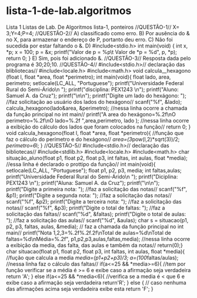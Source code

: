 # lista-1-de-lab.algoritmos
Lista 1
Listas de Lab. De Algoritmos lista-1, ponteiros
//QUESTÃO-1//
X= 3;Y=4;P=4;
//QUESTÃO-2//
A) classificado como erro.
B) Por ausência do & no X, para armazenar o endereço de P, portanto deu 
erro.
C) Não foi sucedida por estar faltando o &.
D) #include<stdio.h> 
int main(void) {
int x, *p; x = 100; p = &x;
printf("Valor de p = %p\t Valor de *p = %d", p, *p);
return 0;
}
E) Sim, pois foi adicionado &.
//QUESTÃO-3//
Resposta dada pelo programa é 30;20;10.
//QUESTÃO-4//
#include<stdio.h>// declaração das blibliotecas//
#include<locale.h>
#include<math.h> 
void calcula__hexagono (float l, float *area, float *perimetro);
int main(void){ 
float lado, area, perimetro; 
setlocale(LC_ALL, "Portuguese"); 
printf("Universidade Federal Rural do Semi-Árido\n "); 
printf("disciplina: PEX1243 \n"); 
printf("Aluno: Samuel A. da Cruz"); 
printf("\n\n");
printf("Digite um lado do hexágono: "); //faz solicitação ao usuário dos lados do 
hexágono//
scanf("%f", &lado); 
calcula_hexagono(lado&area, &perimetro); //nessa linha ocorre a chamada da 
função principal no int main//
printf("A area do hexágono=%.2f\nO perimetro=%.2f\nO lado=%.2f
",area,perimetro, lado ); //nessa linha ocorre a exibição do cálculo dos 
lados que foram colocados na função//
return 0; }
void calcula_hexagono(float l, float *area, float *perimetro){ //função que faz o 
cálculo do perímetro e do hexágono//
*area=(3*pow(l,2)*sqrt(3))/2; 
*perimetro=6*l; 
}
//QUESTÃO-5//
#include<stdio.h>// declaração das bibliotecas//
#include<stdlib.h>
#include<locale.h>
#include<math.h>
char situação_aluno(float p1, float p2, float p3, int faltas, int aulas, float 
*media); 
//essa linha é declarado o prottipo da função//
int main(void){
setlocale(LC_ALL, "Portuguese");
float p1, p2, p3, media;
int faltas,aulas;
printf("Universidade Federal Rural do Semi-Árido\n "); 
printf("Diciplina: PEX1243 \n");
printf("Aluna: Samuel A. da Cruz");
printf("\n\n");
printf("Digite a primeira nota: "); //faz a solicitação das notas//
scanf("%f", &p1);
printf("Digite a segunda nota: "); //faz a solicitação das notas//
scanf("%f", &p2); 
printf("Digite a terceira nota: "); //faz a solicitação das notas//
scanf("%f", &p3); 
printf("Digite o total de faltas: "); //faz a solicitação das faltas//
scanf("%d", &faltas); 
printf("Digite o total de aulas: "); //faz a solicitação das aulas//
scanf("%d", &aulas);
char s = situacao(p1, p2, p3, faltas, aulas, &media); // faz a chamada da 
função principal no int main//
printf("Nota 1,2,3=%.2f%.2f.2f\nTotal de aulas=%d\nTotal de 
faltas=%d\nMédia=%.2f", p1,p2,p3,aulas,faltas,media); //nessa linha ocorre a
exibição da media, das falta, das aulas e também da notas//
return(0);}
char situacao(float p1, float p2, float p3, int faltas, int aulas, float *media){ 
//fução que calcula a media 
*media=(p1+p2+p3)/3; 
a=(100*faltas/aulas); 
//nessa linha faz o cálculo das faltas//
if(a<=25 && *media>=6){
//tem por função verificar se a média é >= 6 e exibe caso a afirmação seja 
verdadeira return 'A';
}
else if(a<=25 && *media<6){ 
//verifica se a media é < que 6 e exibe caso a afirmação seja verdadeira 
return'R';
} 
else { // caso nenhuma das afirmações acima seja verdadeira exibe esta return
'F'; }
